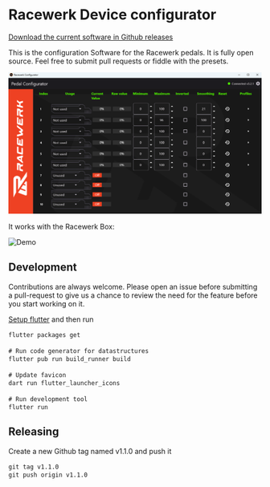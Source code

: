 # Racewerk Device configurator

[Download the current software in Github releases](https://github.com/TobiasJacob/racewerkconfigurator/releases)

This is the configuration Software for the Racewerk pedals. It is fully open source. Feel free to submit pull requests or fiddle with the presets.

![Demo](docs/Demo.png)

It works with the Racewerk Box:

![Demo](docs/GameController.png)

## Development

Contributions are always welcome. Please open an issue before submitting a pull-request to give us a chance to review the need for the feature before you start working on it.

[Setup flutter](https://docs.flutter.dev/get-started/install/windows) and then run

```console
flutter packages get

# Run code generator for datastructures
flutter pub run build_runner build

# Update favicon
dart run flutter_launcher_icons

# Run development tool
flutter run
```

## Releasing

Create a new Github tag named v1.1.0 and push it

```console
git tag v1.1.0
git push origin v1.1.0
```
